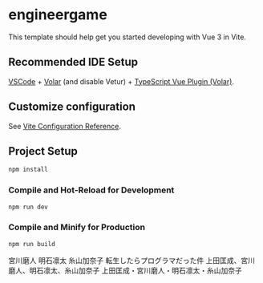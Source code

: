 # engineergame

This template should help get you started developing with Vue 3 in Vite.

## Recommended IDE Setup

[VSCode](https://code.visualstudio.com/) + [Volar](https://marketplace.visualstudio.com/items?itemName=Vue.volar) (and disable Vetur) + [TypeScript Vue Plugin (Volar)](https://marketplace.visualstudio.com/items?itemName=Vue.vscode-typescript-vue-plugin).

## Customize configuration

See [Vite Configuration Reference](https://vitejs.dev/config/).

## Project Setup

```sh
npm install
```

### Compile and Hot-Reload for Development

```sh
npm run dev
```

### Compile and Minify for Production

```sh
npm run build
```
宮川磨人
明石凛太
糸山加奈子
転生したらプログラマだった件
上田匡成、宮川磨人、明石凛太、糸山加奈子
上田匡成・宮川磨人・明石凛太・糸山加奈子